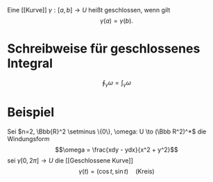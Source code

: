 Eine [[Kurve]] $\gamma:[a,b] \to U$ heißt geschlossen, wenn gilt
$$\gamma(a) = \gamma(b).$$
# Schreibweise für geschlossenes Integral
$$\oint_\gamma \omega = \int_\gamma \omega$$
# Beispiel
Sei $n=2, \Bbb{R}^2 \setminus \{0\}, \omega: U \to (\Bbb R^2)^*$ die Windungsform $$\omega = \frac{xdy - ydx}{x^2 + y^2}$$sei $\gamma [0,2\pi] \to U$ die [[Geschlossene Kurve]]
$$\gamma(t) = (\cos t, \sin t) \quad \text{(Kreis)}$$
